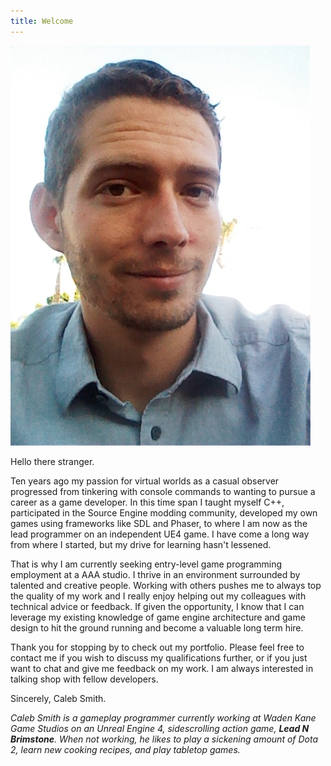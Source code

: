 ```yaml
---
title: Welcome
---
```


![ProfilePicture](/assets/img/profilepic.jpg)

Hello there stranger.

Ten years ago my passion for virtual worlds as a casual observer progressed from tinkering with console commands to wanting to pursue a career as a game developer. In this time span I taught myself C++, participated in the Source Engine modding community, developed my own games using frameworks like SDL and Phaser, to where I am now as the lead programmer on an independent UE4 game. I have come a long way from where I started, but my drive for learning hasn't lessened.

That is why I am currently seeking entry-level game programming employment at a AAA studio. I thrive in an environment surrounded by talented and creative people. Working with others pushes me to always top the quality of my work and I really enjoy helping out my colleagues with technical advice or feedback. If given the opportunity, I know that I can leverage my existing knowledge of game engine architecture and game design to hit the ground running and become a valuable long term hire.

Thank you for stopping by to check out my portfolio. Please feel free to contact me if you wish to discuss my qualifications further, or if you just want to chat and give me feedback on my work. I am always interested in talking shop with fellow developers.

Sincerely,
Caleb Smith.

_Caleb Smith is a gameplay programmer currently working at Waden Kane Game Studios on an Unreal Engine 4, sidescrolling action game, **Lead N Brimstone**. When not working, he likes to play a sickening amount of Dota 2, learn new cooking recipes, and play tabletop games._

